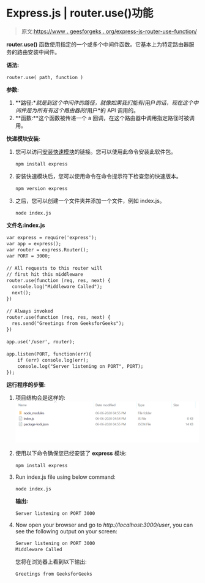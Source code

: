 # Express.js | router.use()功能

> 原文:[https://www . geesforgeks . org/express-js-router-use-function/](https://www.geeksforgeeks.org/express-js-router-use-function/)

**router.use()** 函数使用指定的一个或多个中间件函数。它基本上为特定路由器服务的路由安装中间件。

**语法:**

```
router.use( path, function )
```

**参数:**

1.  **路径:**就是到这个中间件的路径，就像如果我们能有*/用户*的话，现在这个中间件是为所有有这个路由器的*/用户*的 API 调用的。
2.  **函数:**这个函数被传递一个 a 回调，在这个路由器中调用指定路径时被调用。

**快递模块安装:**

1.  您可以访问[安装快速模块](https://www.npmjs.com/package/express)的链接。您可以使用此命令安装此软件包。

    ```
    npm install express
    ```

2.  安装快速模块后，您可以使用命令在命令提示符下检查您的快速版本。

    ```
    npm version express
    ```

3.  之后，您可以创建一个文件夹并添加一个文件，例如 index.js。

    ```
    node index.js
    ```

**文件名:index.js**

```
var express = require('express');
var app = express();
var router = express.Router();
var PORT = 3000;

// All requests to this router will
// first hit this middleware
router.use(function (req, res, next) {
  console.log("Middleware Called");
  next();
})

// Always invoked
router.use(function (req, res, next) {
  res.send("Greetings from GeeksforGeeks");
})

app.use('/user', router);

app.listen(PORT, function(err){
    if (err) console.log(err);
    console.log("Server listening on PORT", PORT);
});
```

**运行程序的步骤:**

1.  项目结构会是这样的:
    ![](img/3209d9b4369c180282a34be8070d7d6e.png)
2.  使用以下命令确保您已经安装了 **express** 模块:

    ```
    npm install express
    ```

3.  Run index.js file using below command:

    ```
    node index.js
    ```

    **输出:**

    ```
    Server listening on PORT 3000

    ```

4.  Now open your browser and go to *http://localhost:3000/user*, you can see the following output on your screen:

    ```
    Server listening on PORT 3000
    Middleware Called

    ```

    您将在浏览器上看到以下输出:

    ```
    Greetings from GeeksforGeeks
    ```